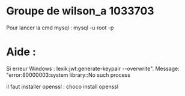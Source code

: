 # Groupe de wilson_a 1033703

Pour lancer la cmd mysql : mysql -u root -p

# Aide : 
Si erreur Windows : 
lexik:jwt:generate-keypair --overwrite". Message: "error:80000003:system library::No such process

il faut installer openssl : choco install openssl